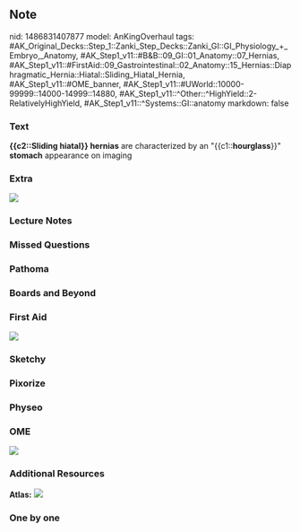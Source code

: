 ## Note
nid: 1486831407877
model: AnKingOverhaul
tags: #AK_Original_Decks::Step_1::Zanki_Step_Decks::Zanki_GI::GI_Physiology_+_Embryo,_Anatomy, #AK_Step1_v11::#B&B::09_GI::01_Anatomy::07_Hernias, #AK_Step1_v11::#FirstAid::09_Gastrointestinal::02_Anatomy::15_Hernias::Diaphragmatic_Hernia::Hiatal::Sliding_Hiatal_Hernia, #AK_Step1_v11::#OME_banner, #AK_Step1_v11::#UWorld::10000-99999::14000-14999::14880, #AK_Step1_v11::^Other::^HighYield::2-RelativelyHighYield, #AK_Step1_v11::^Systems::GI::anatomy
markdown: false

### Text
<div>
  <b>{{c2::Sliding hiatal}} hernias</b> are characterized by an
  "{{c1::<b>hourglass</b>}}" <b>stomach</b> appearance on imaging
</div>

### Extra
<img src="paste-503537670816091.jpg">

### Lecture Notes


### Missed Questions


### Pathoma


### Boards and Beyond


### First Aid
<img src="tmplIBeFf.png">

### Sketchy


### Pixorize


### Physeo


### OME
<div class="ome-widget">
  <a href="https://onlinemeded.org?ref=anki"><img src=
  "_OME_AnkiFlashcards_General_3.png"></a>
</div>

### Additional Resources
<b>Atlas:</b> <img src="tmpFcoKiT.png">

### One by one

